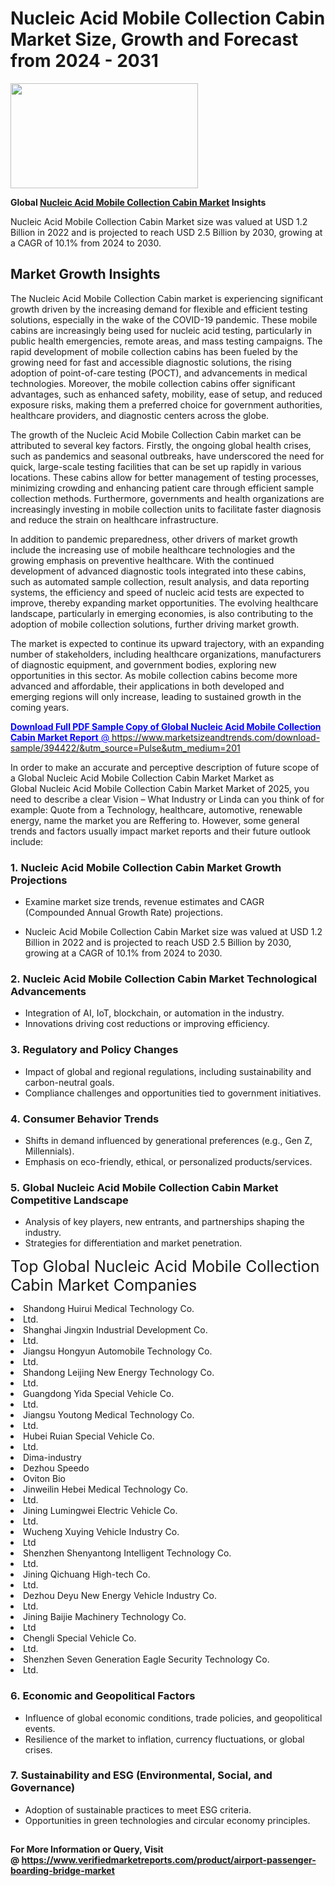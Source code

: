<H1>Nucleic Acid Mobile Collection Cabin Market Size, Growth and Forecast from 2024 - 2031</H1><img class="aligncenter size-medium wp-image-584254" src="https://thirdeyenews.in/wp-content/uploads/2024/09/Global-Market-Research-300x168.jpeg" alt="" width="300" height="168" /><p><strong>Global&nbsp;<a href="https://www.marketsizeandtrends.com/download-sample/394422/&amp;utm_source=Pulse&amp;utm_medium=201">Nucleic Acid Mobile Collection Cabin Market</a> Insights</strong></p><p>Nucleic Acid Mobile Collection Cabin Market size was valued at USD 1.2 Billion in 2022 and is projected to reach USD 2.5 Billion by 2030, growing at a CAGR of 10.1% from 2024 to 2030.</p><p><h2>Market Growth Insights</h2> <p>The Nucleic Acid Mobile Collection Cabin market is experiencing significant growth driven by the increasing demand for flexible and efficient testing solutions, especially in the wake of the COVID-19 pandemic. These mobile cabins are increasingly being used for nucleic acid testing, particularly in public health emergencies, remote areas, and mass testing campaigns. The rapid development of mobile collection cabins has been fueled by the growing need for fast and accessible diagnostic solutions, the rising adoption of point-of-care testing (POCT), and advancements in medical technologies. Moreover, the mobile collection cabins offer significant advantages, such as enhanced safety, mobility, ease of setup, and reduced exposure risks, making them a preferred choice for government authorities, healthcare providers, and diagnostic centers across the globe.</p> <p><a href="javascript:void(0);" style="color: blue; text-decoration: underline;"></a></p> <p>The growth of the Nucleic Acid Mobile Collection Cabin market can be attributed to several key factors. Firstly, the ongoing global health crises, such as pandemics and seasonal outbreaks, have underscored the need for quick, large-scale testing facilities that can be set up rapidly in various locations. These cabins allow for better management of testing processes, minimizing crowding and enhancing patient care through efficient sample collection methods. Furthermore, governments and health organizations are increasingly investing in mobile collection units to facilitate faster diagnosis and reduce the strain on healthcare infrastructure.</p> <p>In addition to pandemic preparedness, other drivers of market growth include the increasing use of mobile healthcare technologies and the growing emphasis on preventive healthcare. With the continued development of advanced diagnostic tools integrated into these cabins, such as automated sample collection, result analysis, and data reporting systems, the efficiency and speed of nucleic acid tests are expected to improve, thereby expanding market opportunities. The evolving healthcare landscape, particularly in emerging economies, is also contributing to the adoption of mobile collection solutions, further driving market growth.</p> <p>The market is expected to continue its upward trajectory, with an expanding number of stakeholders, including healthcare organizations, manufacturers of diagnostic equipment, and government bodies, exploring new opportunities in this sector. As mobile collection cabins become more advanced and affordable, their applications in both developed and emerging regions will only increase, leading to sustained growth in the coming years.</p> <p><a href="javascript:void(0);" style="color: blue; text-decoration: underline;"></p><p><span class=""><strong>Download Full PDF Sample Copy of Global Nucleic Acid Mobile Collection Cabin Market Report</strong> @ <a href="https://www.marketsizeandtrends.com/download-sample/394422/&amp;utm_source=Pulse&amp;utm_medium=201" target="_blank">https://www.marketsizeandtrends.com/download-sample/394422/&amp;utm_source=Pulse&amp;utm_medium=201</a></span></p><p>In order to make an accurate and perceptive description of future scope of a Global&nbsp;Nucleic Acid Mobile Collection Cabin Market Market as Global&nbsp;Nucleic Acid Mobile Collection Cabin Market Market of 2025, you need to describe a clear Vision &ndash; What Industry or Linda can you think of for example: Quote from a Technology, healthcare, automotive, renewable energy, name the market you are Reffering to. However, some general trends and factors usually impact market reports and their future outlook include:</p><h3>1.&nbsp;<strong>Nucleic Acid Mobile Collection Cabin Market Growth Projections</strong></h3><ul><li>Examine market size trends, revenue estimates and CAGR (Compounded Annual Growth Rate) projections.</li><li><p>Nucleic Acid Mobile Collection Cabin Market size was valued at USD 1.2 Billion in 2022 and is projected to reach USD 2.5 Billion by 2030, growing at a CAGR of 10.1% from 2024 to 2030.</p></li></ul><h3>2.&nbsp;<strong>Nucleic Acid Mobile Collection Cabin Market Technological Advancements</strong></h3><ul><li>Integration of AI, IoT, blockchain, or automation in the industry.</li><li>Innovations driving cost reductions or improving efficiency.</li></ul><h3>3.&nbsp;<strong>Regulatory and Policy Changes</strong></h3><ul><li>Impact of global and regional regulations, including sustainability and carbon-neutral goals.</li><li>Compliance challenges and opportunities tied to government initiatives.</li></ul><h3>4.&nbsp;<strong>Consumer Behavior Trends</strong></h3><ul><li>Shifts in demand influenced by generational preferences (e.g., Gen Z, Millennials).</li><li>Emphasis on eco-friendly, ethical, or personalized products/services.</li></ul><h3>5.&nbsp;<strong>Global Nucleic Acid Mobile Collection Cabin Market Competitive Landscape</strong></h3><ul><li>Analysis of key players, new entrants, and partnerships shaping the industry.</li><li>Strategies for differentiation and market penetration.</li></ul><p data-pm-slice="1 1 []"><span style="color: inherit; font-family: inherit; font-size: 25px;">Top Global Nucleic Acid Mobile Collection Cabin Market Companies</span></p><div class="" data-test-id=""><p><li>Shandong Huirui Medical Technology Co.</li><li> Ltd.</li><li> Shanghai Jingxin Industrial Development Co.</li><li> Ltd.</li><li> Jiangsu Hongyun Automobile Technology Co.</li><li> Ltd.</li><li> Shandong Leijing New Energy Technology Co.</li><li> Ltd.</li><li> Guangdong Yida Special Vehicle Co.</li><li> Ltd.</li><li> Jiangsu Youtong Medical Technology Co.</li><li> Ltd.</li><li> Hubei Ruian Special Vehicle Co.</li><li> Ltd.</li><li> Dima-industry</li><li> Dezhou Speedo</li><li> Oviton Bio</li><li> Jinweilin Hebei Medical Technology Co.</li><li> Ltd.</li><li> Jining Lumingwei Electric Vehicle Co.</li><li> Ltd.</li><li> Wucheng Xuying Vehicle Industry Co.</li><li> Ltd</li><li> Shenzhen Shenyantong Intelligent Technology Co.</li><li> Ltd.</li><li> Jining Qichuang High-tech Co.</li><li> Ltd.</li><li> Dezhou Deyu New Energy Vehicle Industry Co.</li><li> Ltd.</li><li> Jining Baijie Machinery Technology Co.</li><li> Ltd</li><li> Chengli Special Vehicle Co.</li><li> Ltd.</li><li> Shenzhen Seven Generation Eagle Security Technology Co.</li><li> Ltd.</li></p></div><h3>6.&nbsp;<strong>Economic and Geopolitical Factors</strong></h3><ul><li>Influence of global economic conditions, trade policies, and geopolitical events.</li><li>Resilience of the market to inflation, currency fluctuations, or global crises.</li></ul><h3>7.&nbsp;<strong>Sustainability and ESG (Environmental, Social, and Governance)</strong></h3><ul><li>Adoption of sustainable practices to meet ESG criteria.</li><li>Opportunities in green technologies and circular economy principles.</li></ul><h2><strong style="font-size: 14px;">For More Information or Query, Visit @&nbsp;</strong><a style="background-color: #ffffff; font-size: 14px;" href="https://www.marketsizeandtrends.com/report/nucleic-acid-mobile-collection-cabin-market/" target="_blank">https://www.verifiedmarketreports.com/product/airport-passenger-boarding-bridge-market</a></h2>

